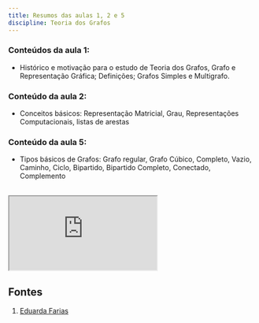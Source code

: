 ```yaml
---
title: Resumos das aulas 1, 2 e 5
discipline: Teoria dos Grafos
---
```


### Conteúdos da aula 1:

- Histórico e motivação para o estudo de Teoria dos Grafos, Grafo e Representação Gráfica; Definições; Grafos Simples e Multigrafo.

### Conteúdo da aula 2:
- Conceitos básicos: Representação Matricial, Grau, Representações Computacionais, listas de arestas

### Conteúdo da aula 5:
- Tipos básicos de Grafos: Grafo regular, Grafo Cúbico, Completo, Vazio, Caminho, Ciclo, Bipartido, Bipartido Completo, Conectado, Complemento
<br></br>
<iframe src="https://drive.google.com/file/d/14Qr47buAyAciHCNBihZPzu4FL1bDsLTM/preview"  allow="autoplay"></iframe>

## Fontes
1. <a href= "https://github.com/EduardaFarias" target="_blank"> Eduarda Farias </a>
